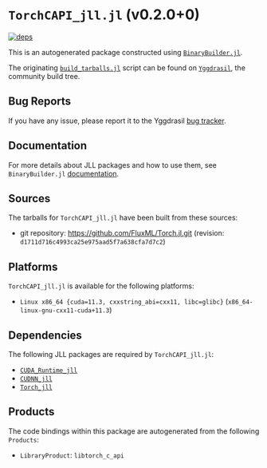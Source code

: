 # `TorchCAPI_jll.jl` (v0.2.0+0)

[![deps](https://juliahub.com/docs/TorchCAPI_jll/deps.svg)](https://juliahub.com/ui/Packages/General/TorchCAPI_jll/)

This is an autogenerated package constructed using [`BinaryBuilder.jl`](https://github.com/JuliaPackaging/BinaryBuilder.jl).

The originating [`build_tarballs.jl`](https://github.com/JuliaPackaging/Yggdrasil/blob/c47f0ad94293e2c95e781f705bea339c34df78c2/T/TorchCAPI/build_tarballs.jl) script can be found on [`Yggdrasil`](https://github.com/JuliaPackaging/Yggdrasil/), the community build tree.

## Bug Reports

If you have any issue, please report it to the Yggdrasil [bug tracker](https://github.com/JuliaPackaging/Yggdrasil/issues).

## Documentation

For more details about JLL packages and how to use them, see `BinaryBuilder.jl` [documentation](https://docs.binarybuilder.org/stable/jll/).

## Sources

The tarballs for `TorchCAPI_jll.jl` have been built from these sources:

* git repository: https://github.com/FluxML/Torch.jl.git (revision: `d1711d716c4993ca25e975aad5f7a638cfa7d7c2`)

## Platforms

`TorchCAPI_jll.jl` is available for the following platforms:

* `Linux x86_64 {cuda=11.3, cxxstring_abi=cxx11, libc=glibc}` (`x86_64-linux-gnu-cxx11-cuda+11.3`)

## Dependencies

The following JLL packages are required by `TorchCAPI_jll.jl`:

* [`CUDA_Runtime_jll`](https://github.com/JuliaBinaryWrappers/CUDA_Runtime_jll.jl)
* [`CUDNN_jll`](https://github.com/JuliaBinaryWrappers/CUDNN_jll.jl)
* [`Torch_jll`](https://github.com/JuliaBinaryWrappers/Torch_jll.jl)

## Products

The code bindings within this package are autogenerated from the following `Products`:

* `LibraryProduct`: `libtorch_c_api`
